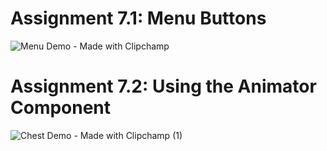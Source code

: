 # Assignment 7.1: Menu Buttons

![Menu Demo - Made with Clipchamp](https://user-images.githubusercontent.com/122818242/218599820-72b7f9b5-a10c-4247-a71b-2d3a7cf4c520.gif)


# Assignment 7.2: Using the Animator Component

![Chest Demo - Made with Clipchamp (1)](https://user-images.githubusercontent.com/122818242/218731793-1b637f12-7959-4fe3-9eba-1bbd1ddfe838.gif)
